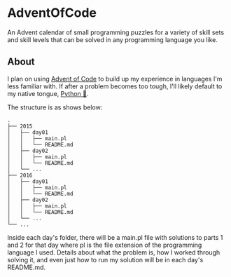 # AdventOfCode

An Advent calendar of small programming puzzles for a variety of skill sets and
skill levels that can be solved in any programming language you like.

## About

I plan on using [Advent of Code](https://adventofcode.com/) to build up my
experience in languages I'm less familiar with.
If after a problem becomes too tough, I'll likely default to my native tongue,
[Python 🐍](https://www.python.org/).

The structure is as shows below:

```tree
.
├── 2015
│   ├── day01
│   │   ├── main.pl
│   │   └── README.md
│   ├── day02
│   │   ├── main.pl
│   │   └── README.md
│   └── ...
├── 2016
│   ├── day01
│   │   ├── main.pl
│   │   └── README.md
│   ├── day02
│   │   ├── main.pl
│   │   └── README.md
│   └── ...
└── ...
```

Inside each day's folder, there will be a main.pl file with solutions to parts
1 and 2 for that day where pl is the file extension of the programming language
I used.
Details about what the problem is, how I worked through solving it, and even
just how to run my solution will be in each day's README.md.

